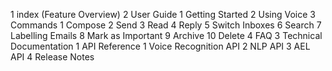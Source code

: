 1 index (Feature Overview)
2 User Guide
	1 Getting Started
	2 Using Voice
	3 Commands
		1 Compose
		2 Send
		3 Read
		4 Reply
		5 Switch Inboxes
		6 Search
		7 Labelling Emails
		8 Mark as Important
		9 Archive
		10 Delete
	4 FAQ
3 Technical Documentation
	1 API Reference
		1 Voice Recognition API
		2 NLP API
		3 AEL API
4 Release Notes